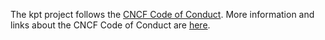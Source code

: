 The kpt project follows the [CNCF Code of Conduct](https://github.com/cncf/foundation/blob/main/code-of-conduct.md).
More information and links about the CNCF Code of Conduct are [here](https://www.cncf.io/conduct/).